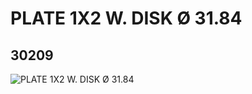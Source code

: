 # PLATE 1X2 W. DISK  Ø 31.84
## 30209
![PLATE 1X2 W. DISK  Ø 31.84](https://lc-www-live-s.legocdn.com/media/bricks/5/2/4211112.jpg)